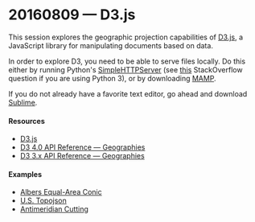 # 20160809 &mdash; D3.js

This session explores the geographic projection capabilities of [D3.js](https://d3js.org/), a JavaScript library for manipulating documents based on data.

In order to explore D3, you need to be able to serve files locally. Do this either by running Python's [SimpleHTTPServer](https://docs.python.org/2/library/simplehttpserver.html) (see [this](http://stackoverflow.com/questions/7943751/what-is-the-python3-equivalent-of-python-m-simplehttpserver) StackOverflow question if you are using Python 3), or by downloading [MAMP](https://www.mamp.info/en/). 

If you do not already have a favorite text editor, go ahead and download [Sublime](https://www.sublimetext.com/). 

#### Resources
* [D3.js](https://d3js.org/)
* [D3 4.0 API Reference &mdash; Geographies](https://github.com/d3/d3/blob/master/API.md#geographies-d3-geo)
* [D3 3.x API Reference &mdash; Geographies](https://github.com/d3/d3-3.x-api-reference/blob/master/Geo-Projections.md)

#### Examples
* [Albers Equal-Area Conic](http://bl.ocks.org/mbostock/3734308)
* [U.S. Topojson](http://bl.ocks.org/mbostock/4090848)
* [Antimeridian Cutting](http://bl.ocks.org/mbostock/3788999)